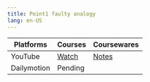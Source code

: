 ```yaml
---
title: Point1 faulty analogy
lang: en-US
---
```


| Platforms | Courses                                                                                      | Coursewares                                                        |
|-----------|----------------------------------------------------------------------------------------------|--------------------------------------------------------------------|
| YouTube   | [Watch](https://www.youtube.com/watch?v=6czdv_4XTOQ&list=PLm0MFkgiW1Jis_da1JBwEm4ybYwsOHVKi) | [Notes](../../public/writing/139%20Points%20courses/pdf/Notes.pdf) |
| Dailymotion  | Pending                                                                                      |                                                                    |

